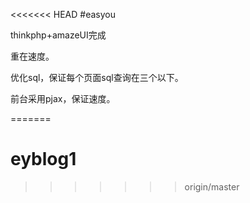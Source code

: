 <<<<<<< HEAD
#easyou

thinkphp+amazeUI完成

重在速度。

优化sql，保证每个页面sql查询在三个以下。

前台采用pjax，保证速度。

=======
# eyblog1
>>>>>>> origin/master
